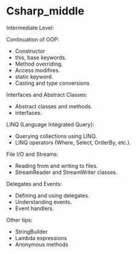 # Csharp_middle

Intermediate Level:

Continuation of OOP:
 - Constructor
 - this, base keywords.
 - Method overriding.
 - Access modifires.
 - static keyword.
 - Casting and type conversions
   
Interfaces and Abstract Classes:
  - Abstract classes and methods.
  - interfaces.

LINQ (Language Integrated Query):
  - Querying collections using LINQ.
  - LINQ operators (Where, Select, OrderBy, etc.).

File I/O and Streams:
  - Reading from and writing to files.
  - StreamReader and StreamWriter classes.

Delegates and Events:
  - Defining and using delegates.
  - Understanding events.
  - Event handlers.

Other tips:
 - StringBuilder
 - Lambda expressions
 - Anonymous methods
